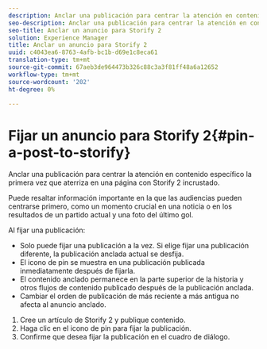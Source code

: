 ```yaml
---
description: Anclar una publicación para centrar la atención en contenido específico la primera vez que aterriza en una página con Storify 2 incrustado.
seo-description: Anclar una publicación para centrar la atención en contenido específico la primera vez que aterriza en una página con Storify 2 incrustado.
seo-title: Anclar un anuncio para Storify 2
solution: Experience Manager
title: Anclar un anuncio para Storify 2
uuid: c4043ea6-8763-4afb-bc1b-d69e1c8eca61
translation-type: tm+mt
source-git-commit: 67aeb3de964473b326c88c3a3f81ff48a6a12652
workflow-type: tm+mt
source-wordcount: '202'
ht-degree: 0%

---
```



# Fijar un anuncio para Storify 2{#pin-a-post-to-storify}

Anclar una publicación para centrar la atención en contenido específico la primera vez que aterriza en una página con Storify 2 incrustado.

Puede resaltar información importante en la que las audiencias pueden centrarse primero, como un momento crucial en una noticia o en los resultados de un partido actual y una foto del último gol.

Al fijar una publicación:

* Solo puede fijar una publicación a la vez. Si elige fijar una publicación diferente, la publicación anclada actual se desfija.
* El icono de pin se muestra en una publicación publicada inmediatamente después de fijarla.
* El contenido anclado permanece en la parte superior de la historia y otros flujos de contenido publicado después de la publicación anclada.
* Cambiar el orden de publicación de más reciente a más antigua no afecta al anuncio anclado.

1. Cree un artículo de Storify 2 y publique contenido.
1. Haga clic en el icono de pin para fijar la publicación.
1. Confirme que desea fijar la publicación en el cuadro de diálogo.

